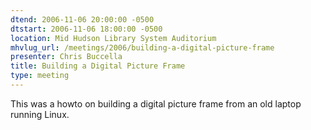 ```yaml
---
dtend: 2006-11-06 20:00:00 -0500
dtstart: 2006-11-06 18:00:00 -0500
location: Mid Hudson Library System Auditorium
mhvlug_url: /meetings/2006/building-a-digital-picture-frame
presenter: Chris Buccella
title: Building a Digital Picture Frame
type: meeting
---
```



This was a howto on building a digital picture frame from an old laptop running Linux.